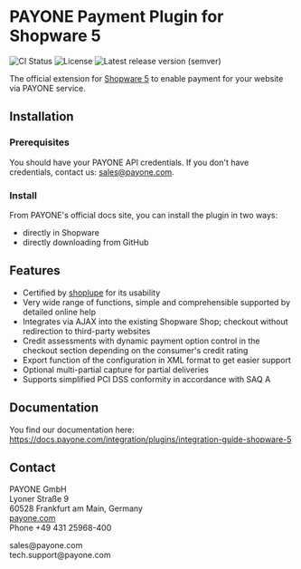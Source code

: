 # PAYONE Payment Plugin for Shopware 5

![CI Status](https://img.shields.io/github/workflow/status/PAYONE-GmbH/shopware-5/CI)
![License](https://img.shields.io/github/license/PAYONE-GmbH/shopware-5)
![Latest release version (semver)](https://img.shields.io/github/v/release/PAYONE-GmbH/shopware-5)

The official extension for [Shopware 5](https://www.payone.com/DE-de/payment-loesungen/online-shops/shopware) to enable payment for your
website via PAYONE service.

## Installation
### Prerequisites
You should have your PAYONE API credentials. If you don't have credentials, contact us: sales@payone.com.

### Install
From PAYONE's official docs site, you can install the plugin in two ways:
- directly in Shopware
- directly downloading from GitHub

## Features
- Certified by [shoplupe](https://shoplupe.com/) for its usability
- Very wide range of functions, simple and comprehensible supported by detailed online help
- Integrates via AJAX into the existing Shopware Shop; checkout without redirection to third-party websites
- Credit assessments with dynamic payment option control in the checkout section depending on the consumer's credit rating
- Export function of the configuration in XML format to get easier support
- Optional multi-partial capture for partial deliveries
- Supports simplified PCI DSS conformity in accordance with SAQ A

## Documentation
You find our documentation here: https://docs.payone.com/integration/plugins/integration-guide-shopware-5

## Contact
PAYONE GmbH<br>
Lyoner Straße 9<br>
60528 Frankfurt am Main, Germany<br>
[payone.com](https://www.payone.com)<br>
Phone +49 431 25968-400<br>
<p>
sales@payone.com<br>
tech.support@payone.com<br>
